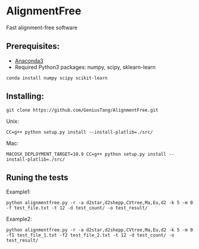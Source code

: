 # AlignmentFree
Fast alignment-free software

## Prerequisites:
* [Anaconda3](https://conda.io/docs/user-guide/install/download.html)
* Required Python3 packages: numpy, scipy, sklearn-learn
```
conda install numpy scipy scikit-learn
```

## Installing:
```
git clone https://github.com/GeniusTang/AlignmentFree.git
```

Unix:
```
CC=g++ python setup.py install --install-platlib=./src/
```
Mac:
```
MACOSX_DEPLOYMENT_TARGET=10.9 CC=g++ python setup.py install --install-platlib=./src/
```

## Runing the tests 
Example1:
```
python alignmentfree.py -r -a d2star,d2shepp,CVtree,Ma,Eu,d2 -k 5 -m 0 -f test_file.txt -t 12 -d test_count/ -o test_result/
```
Example2:
```
python alignmentfree.py -r -a d2star,d2shepp,CVtree,Ma,Eu,d2 -k 5 -m 0 -f1 test_file_1.txt -f2 test_file_2.txt -t 12 -d test_count/ -o test_result/
```
